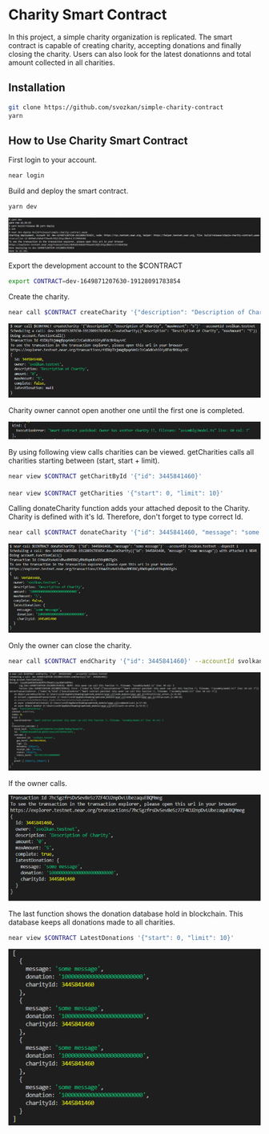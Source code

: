 # Charity Smart Contract

In this project, a simple charity organization is replicated. The smart contract is capable of creating charity, accepting donations and finally closing the charity. Users can also look for the latest donationns and total amount collected in all charities.

## Installation

```bash
git clone https://github.com/svozkan/simple-charity-contract
yarn
```

## How to Use Charity Smart Contract

First login to your account.

```bash
near login
```

Build and deploy the smart contract.

```bash
yarn dev
```
![yarn dev call](./figures/yarn_dev_call.png)

Export the development account to the $CONTRACT

```bash
export CONTRACT=dev-1649871207630-19128091783854
```

Create the charity.

```bash
near call $CONTRACT createCharity '{"description": "Description of Charity", "maxAmount": "5"}' --accountId svolkan.testnet
```

![Create Charity](./figures/createCharity.png)

Charity owner cannot open another one until the first one is completed.

![Owner Has Another Charity](./figures/ownerAnotherCharity.png)

By using following view calls charities can be viewed. getCharities calls all charities starting between (start, start + limit).

```bash
near view $CONTRACT getCharitById '{"id": 3445841460}'

near view $CONTRACT getCharities '{"start": 0, "limit": 10}'
```

Calling donateCharity function adds your attached deposit to the Charity. Charity is defined with it's Id. Therefore, don't forget to type correct Id.

```bash
near call $CONTRACT donateCharity '{"id": 3445841460, "message": "some message"}' --accountId svolkan.testnet --deposit 1
```

![Donate Charity](./figures/donateCharity.png)


Only the owner can close the charity.

```bash
near call $CONTRACT endCharity '{"id": 3445841460}' --accountId svolkan1.testnet
```

![Try To Close The Charity](./figures/endCharityNotOwner.png)

If the owner calls.

![Close The Charity](./figures/endCharityOwner.png)

The last function shows the donation database hold in blockchain. This database keeps all donations made to all charities.

```bash
near view $CONTRACT LatestDonations '{"start": 0, "limit": 10}'
```

![Donations](./figures/donations.png)